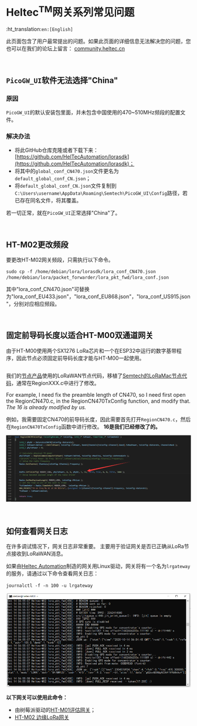 # Heltec<sup>TM</sup>网关系列常见问题
:ht_translation:`en:[English]`

此页面包含了用户最常提出的问题。如果此页面的详细信息无法解决您的问题，您也可以在我们的论坛上留言： [community.heltec.cn](http://community.heltec.cn/)

&nbsp;

## `PicoGW_UI`软件无法选择"China"

### 原因

`PicoGW_UI`的默认安装包里面，并未包含中国使用的470~510MHz频段的配置文件。

### 解决办法

- 将此GitHub仓库克隆或者下载下来：[https://github.com/HelTecAutomation/lorasdk](https://github.com/HelTecAutomation/lorasdk)；
- 将其中的`global_conf_CN470.json`文件更名为`default_global_conf_CN.json`；
- 将`default_global_conf_CN.json`文件复制到`C:\Users\username\AppData\Roaming\Semtech\PicoGW_UI\Config`路径，若已存在同名文件，将其覆盖。

若一切正常，就在`PicoGW_UI`正常选择"China"了。

&nbsp;

## HT-M02更改频段

要更改HT-M02网关频段，只需执行以下命令。

```shell
sudo cp -f /home/debian/lora/lorasdk/lora_conf_CN470.json /home/debian/lora/packet_forwarder/lora_pkt_fwd/lora_conf.json
```

其中"lora_conf_CN470.json"可替换为"lora_conf_EU433.json"，"lora_conf_EU868.json"，"lora_conf_US915.json"，分别对应相应频段。

&nbsp;

## 固定前导码长度以适合HT-M00双通道网关

由于HT-M00使用两个SX1276 LoRa芯片和一个在ESP32中运行的数字基带程序，因此节点必须固定前导码长度才能与HT-M00一起使用。

```Tip:: 修改了前导码长度的节点仍然可以与使用SX1301/2/8的网关正常通信。

```

我们的[节点产品](https://docs.heltec.cn/#/en/products/lora/lora_node/heltec_lora_node_list?id=heltec-lora-node-products-difference-table)使用的LoRaWAN节点代码，移植了[Semtech的LoRaMac节点代码](https://github.com/Lora-net/LoRaMac-node)，通常在RegionXXX.c中进行了修改。

For example, I need fix the preamble length of CN470, so I need first open the RegionCN470.c, in the RegionCN470TxConfig function, and modify that. *The 16 is already modified by us.*

例如，我需要固定CN470的前导码长度，因此需要首先打开`RegionCN470.c`，然后在`RegionCN470TxConfig`函数中进行修改。 **16是我们已经修改了的。**

![](img/frequently_asked_questions/01.png)

&nbsp;

## 如何查看网关日志

在许多调试情况下，网关日志非常重要。 主要用于验证网关是否已正确从LoRa节点接收到LoRaWAN消息。

如果由[Heltec Automation](https://heltec.org)制造的网关用Linux驱动，网关将有一个名为`lrgateway`的服务，请通过以下命令查看网关日志：

`journalctl -f -n 100 -u lrgateway`

![](img/frequently_asked_questions/02.png)

**以下网关可以使用此命令：**

- 由树莓派驱动的[HT-M01评估网关](https://heltec.org/project/ht-m01)；
- [HT-M02 边缘LoRa网关](https://heltec.org/project/ht-m02)